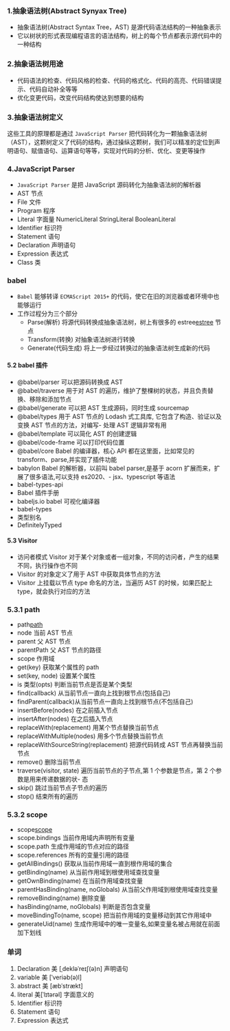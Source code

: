 ### 1.抽象语法树(Abstract Synyax Tree)

- 抽象语法树(Abstract Syntax Tree，AST) 是源代码语法结构的一种抽象表示
- 它以树状的形式表现编程语言的语法结构，树上的每个节点都表示源代码中的一种结构

### 2.抽象语法树用途

- 代码语法的检查、代码风格的检查、代码的格式化、代码的高亮、代码错误提示、代码自动补全等等
- 优化变更代码，改变代码结构使达到想要的结构

### 3.抽象语法树定义

这些工具的原理都是通过 `JavaScript Parser` 把代码转化为一颗抽象语法树（AST），这颗树定义了代码的结构，通过操纵这颗树，我们可以精准的定位到声明语句、赋值语句、运算语句等等，实现对代码的分析、优化、变更等操作

### 4.JavaScript Parser

- `JavaScript Parser` 是把 JavaScript 源码转化为抽象语法树的解析器
- AST 节点
- File 文件
- Program 程序
- Literal 字面量 NumericLiteral StringLiteral BooleanLiteral
- Identifier 标识符
- Statement 语句
- Declaration 声明语句
- Expression 表达式
- Class 类

### babel

- `Babel` 能够转译 `ECMAScript 2015+` 的代码，使它在旧的浏览器或者环境中也能够运行
- 工作过程分为三个部分
  - Parse(解析) 将源代码转换成抽象语法树，树上有很多的 estree[estree](https://github.com/estree/estree) 节点
  - Transform(转换) 对抽象语法树进行转换
  - Generate(代码生成) 将上一步经过转换过的抽象语法树生成新的代码

#### 5.2 babel 插件

- @babel/parser 可以把源码转换成 AST
- @babel/traverse 用于对 AST 的遍历，维护了整棵树的状态，并且负责替换、移除和添加节点
- @babel/generate 可以把 AST 生成源码，同时生成 sourcemap
- @babel/types 用于 AST 节点的 Lodash 式工具库, 它包含了构造、验证以及变换 AST 节点的方法，对编写- 处理 AST 逻辑非常有用
- @babel/template 可以简化 AST 的创建逻辑
- @babel/code-frame 可以打印代码位置
- @babel/core Babel 的编译器，核心 API 都在这里面，比如常见的 transform、parse,并实现了插件功能
- babylon Babel 的解析器，以前叫 babel parser,是基于 acorn 扩展而来，扩展了很多语法,可以支持 es2020、- jsx、typescript 等语法
- babel-types-api
- Babel 插件手册[](https://github.com/brigand/babel-plugin-handbook/blob/master/translations/zh-Hans/README.md#asts)
- babeljs.io babel 可视化编译器
- babel-types
- 类型别名
- DefinitelyTyped

#### 5.3 Visitor

- 访问者模式 Visitor 对于某个对象或者一组对象，不同的访问者，产生的结果不同，执行操作也不同
- Visitor 的对象定义了用于 AST 中获取具体节点的方法
- Visitor 上挂载以节点 type 命名的方法，当遍历 AST 的时候，如果匹配上 type，就会执行对应的方法

### 5.3.1 path

- path[path](https://github.com/babel/babel/blob/main/packages/babel-traverse/src/path/index.ts)
- node 当前 AST 节点
- parent 父 AST 节点
- parentPath 父 AST 节点的路径
- scope 作用域
- get(key) 获取某个属性的 path
- set(key, node) 设置某个属性
- is 类型(opts) 判断当前节点是否是某个类型
- find(callback) 从当前节点一直向上找到根节点(包括自己)
- findParent(callback)从当前节点一直向上找到根节点(不包括自己)
- insertBefore(nodes) 在之前插入节点
- insertAfter(nodes) 在之后插入节点
- replaceWith(replacement) 用某个节点替换当前节点
- replaceWithMultiple(nodes) 用多个节点替换当前节点
- replaceWithSourceString(replacement) 把源代码转成 AST 节点再替换当前节点
- remove() 删除当前节点
- traverse(visitor, state) 遍历当前节点的子节点,第 1 个参数是节点，第 2 个参数是用来传递数据的状- 态
- skip() 跳过当前节点子节点的遍历
- stop() 结束所有的遍历

### 5.3.2 scope

- scope[scope](https://github.com/babel/babel/blob/main/packages/babel-traverse/src/scope/index.ts)
- scope.bindings 当前作用域内声明所有变量
- scope.path 生成作用域的节点对应的路径
- scope.references 所有的变量引用的路径
- getAllBindings() 获取从当前作用域一直到根作用域的集合
- getBinding(name) 从当前作用域到根使用域查找变量
- getOwnBinding(name) 在当前作用域查找变量
- parentHasBinding(name, noGlobals) 从当前父作用域到根使用域查找变量
- removeBinding(name) 删除变量
- hasBinding(name, noGlobals) 判断是否包含变量
- moveBindingTo(name, scope) 把当前作用域的变量移动到其它作用域中
- generateUid(name) 生成作用域中的唯一变量名,如果变量名被占用就在前面加下划线

### 单词

1. Declaration 美 [ˌdekləˈreɪʃ(ə)n] 声明语句
2. variable 美 [ˈveriəb(ə)l]
3. abstract 美 [æbˈstrækt]
4. literal 美[ˈlɪtərəl] 字面意义的
5. Identifier 标识符
6. Statement 语句
7. Expression 表达式